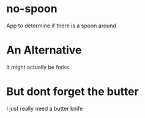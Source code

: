 # no-spoon
App to determine if there is a spoon around
# An Alternative
It might actually be forks

# But dont forget the  butter
I just really need a butter knife
